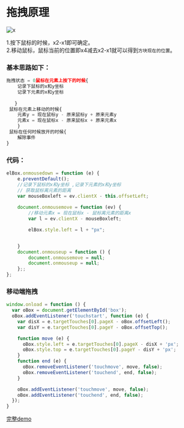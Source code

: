 # 拖拽原理
![x](https://d.xiaojishu.com/2017/07/11/b445cf0f5f48596355888fdc725441c0.png)

1.按下鼠标的时候，x2-x1即可确定。    
2.移动鼠标，鼠标当前的位置即x4减去x2-x1就可以得到`方块现在的位置`。

### 基本思路如下：

``` javascript
拖拽状态 = 0鼠标在元素上按下的时候{    
    记录下鼠标的x和y坐标    
    记录下元素的x和y坐标    
        
   } 
 鼠标在元素上移动的时候{    
    元素y = 现在鼠标y - 原来鼠标y + 原来元素y    
    元素x = 现在鼠标x - 原来鼠标x + 原来元素x    
    }     
 鼠标在任何时候放开的时候{    
    解除事件
}
```

### 代码：
``` javascript
elBox.onmousedown = function (e) {
    e.preventDefault();
    //记录下鼠标的x和y坐标 ,记录下元素的x和y坐标
    // 获取鼠标离元素的距离
    var mouseBoxleft = ev.clientX - this.offsetLeft;
    
    document.onmousemove = function (ev) {
        //移动元素x = 现在鼠标x - 鼠标离元素的距离x  
        var l = ev.clientX - mouseBoxleft;

        elBox.style.left = l + "px";


    }
    document.onmouseup = function () {
        document.onmousemove = null;
        document.onmouseup = null;
    };;
};
```

### 移动端拖拽

``` javascript
window.onload = function () {
  var oBox = document.getElementById('box');
  oBox.addEventListener('touchstart', function (e) {
    var disX = e.targetTouches[0].pageX - oBox.offsetLeft();
    var disY = e.targetTouches[0].pageY - oBox.offsetTop();

    function move (e) {
      oBox.style.left = e.targetTouches[0].pageX - disX + 'px';
      oBox.style.top = e.targetTouches[0].pageY - disY + 'px';
    }
    function end (e) {
      oBox.removeEventListener('touchmove', move, false);
      oBox.removeEventListener('touchend', end, false);
    }

    oBox.addEventListener('touchmove', move, false);
    oBox.addEventListener('touchend', end, false);
  });
}
```

[完整demo](https://liangweibiao.github.io/v-mark/Marklist/NO.16/Marklist/list-1/assets/%E6%8B%96%E6%8B%BD.html)